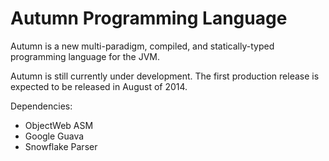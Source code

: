 Autumn Programming Language
======

Autumn is a new multi-paradigm, compiled, and statically-typed programming language for the JVM. 

Autumn is still currently under development. 
The first production release is expected to be released in August of 2014.

Dependencies:
+ ObjectWeb ASM
+ Google Guava
+ Snowflake Parser
